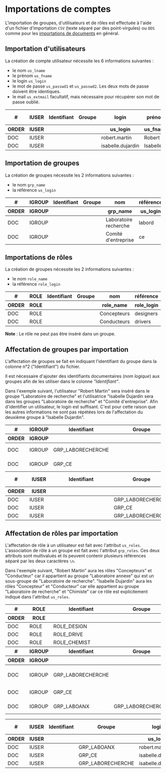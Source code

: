 # Importations de comptes

L'importation de groupes, d'utilisateurs et de rôles est effectuée à l'aide d'un fichier d'importation `CSV` (texte séparé par des point-virgules) ou `ODS` comme pour les [importations de documents](#core-ref:2fb3284a-2424-44b2-93ae-41dc3969e093) en général. 

## Importation d'utilisateurs


La création de compte utilisateur nécessite les 6 informations suivantes :

- le nom `us_lname`
- le prénom `us_fname`
- le login `us_login`
- le mot de passe `us_passwd1` et `us_passwd2`. Les deux mots de passe doivent être identiques.
- le mail `us_extmail` facultatif, mais nécessaire pour récupérer son mot de passe oublié.

<table>
  <thead>
    <tr><th>#</th><th>IUSER</th><th >Identifiant</th><th >Groupe</th><th>login</th><th>prénom</th><th>nom</th><th>mot de passe</th><th>confirmation</th><th>adresse mail</th></tr>
    <tr><th>ORDER</th><th>IUSER</th><th /><th /><th>us_login</th><th>us_fname</th><th>us_lname</th><th>us_passwd1</th><th>us_passwd2</th><th>us_extmail</th></tr>
  </thead>
  <tbody>
    <tr><td>DOC</td><td>IUSER</td><td>&nbsp;</td><td>&nbsp;</td><td>robert.martin</td><td>Robert</td><td>Martin</td><td>secret</td><td>secret</td><td>roby@somewhere.net</td></tr>
    <tr><td>DOC</td><td>IUSER</td><td>&nbsp;</td><td>&nbsp;</td><td>isabelle.dujardin</td><td>Isabelle</td><td>Dujardin</td><td>secret</td><td>secret</td><td>isa@somewhere.net</td></tr>
  </tbody>
  </table>
  
## Importation de groupes
La création de groupes nécessite les 2 informations suivantes :

- le nom `grp_name`
- la référence `us_login`

<table>
  <thead>
    <tr><th>#</th><th>IGROUP</th><th >Identifiant</th><th >Groupe</th><th>nom</th><th>référence</th></tr>
    <tr><th>ORDER</th><th>IGROUP</th><th /><th /><th>grp_name</th><th>us_login</th></tr>
  </thead>
  <tbody>
    <tr><td>DOC</td><td>IGROUP</td><td>&nbsp;</td><td>&nbsp;</td><td>Laboratoire recherche</td><td>labord</td></tr>
    <tr><td>DOC</td><td>IGROUP</td><td>&nbsp;</td><td>&nbsp;</td><td>Comité d'entreprise</td><td>ce</td></tr>
  </tbody>
  </table>

## Importations de rôles
La création de groupes nécessite les 2 informations suivantes :

- le nom `role_name`
- la référence `role_login`

<table>
  <thead>
    <tr><th>#</th><th>ROLE</th><th >Identifiant</th><th >Groupe</th><th>nom</th><th>référence</th></tr>
    <tr><th>ORDER</th><th>ROLE</th><th /><th /><th>role_name</th><th>role_login</th></tr>
  </thead>
  <tbody>
    <tr><td>DOC</td><td>ROLE</td><td>&nbsp;</td><td>&nbsp;</td><td>Concepteurs</td><td>designers</td></tr>
    <tr><td>DOC</td><td>ROLE</td><td>&nbsp;</td><td>&nbsp;</td><td>Conducteurs</td><td>drivers</td></tr>
  </tbody>
  </table>

**Note** : Le rôle ne peut pas être inséré dans un groupe.

## Affectation de groupes par importation

L'affectation de groupes se fait en indiquant l'identifiant du groupe dans la colonne n°2 ("Identifiant") du fichier.

Il est nécessaire d'ajouter des identifiants documentaires (_nom logique_) aux groupes afin de les utiliser dans le colonne _"Identifiant"_.

Dans l'exemple suivant, l'utilisateur "Robert Martin" sera inséré dans le groupe "Laboratoire de recherche" et l'utilisatrice "Isabelle Dujardin sera dans les groupes "Laboratoire de recherche" et "Comité d'entreprise". Afin d'identifier un utilisateur, le login est suffisant. C'est pour cette raison que les autres informations ne sont pas répétées lors de l'affectation du deuxième groupe à "Isabelle Dujardin".

<table>
   <thead>
    <tr><th>#</th><th>IGROUP</th><th >Identifiant</th><th >Groupe</th><th>nom</th><th>référence</th><th colspan="4" /></tr>
    <tr><th>ORDER</th><th>IGROUP</th><th /><th /><th>grp_name</th><th>us_login</th><th colspan="4" /></tr>
  </thead>
  <tbody>
    <tr><td>DOC</td><td>IGROUP</td><td>GRP_LABORECHERCHE</td><td>&nbsp;</td><td>Laboratoire de recherche</td><td>labord</td><td colspan="4" /></tr>
    <tr><td>DOC</td><td>IGROUP</td><td>GRP_CE</td><td>&nbsp;</td><td>Comité d'entreprise</td><td>ce</td><td colspan="4" /></tr>
  </tbody>
   <thead>
    <tr><th>#</th><th>IUSER</th><th >Identifiant</th><th >Groupe</th><th>login</th><th>prénom</th><th>nom</th><th>mot de passe</th><th>confirmation</th><th>adresse mail</th></tr>
    <tr><th>ORDER</th><th>IUSER</th><th /><th /><th>us_login</th><th>us_fname</th><th>us_lname</th><th>us_passwd1</th><th>us_passwd2</th><th>us_extmail</th></tr>
  </thead>
  <tbody>
    <tr><td>DOC</td><td>IUSER</td><td>&nbsp;</td><td>GRP_LABORECHERCHE</td><td>robert.martin</td><td>Robert</td><td>Martin</td><td>secret</td><td>secret</td><td>roby@somewhere.net</td></tr>
    <tr><td>DOC</td><td>IUSER</td><td>&nbsp;</td><td>GRP_CE</td><td>isabelle.dujardin</td><td>Isabelle</td><td>Dujardin</td><td>secret</td><td>secret</td><td>isa@somewhere.net</td></tr>
    <tr><td>DOC</td><td>IUSER</td><td>&nbsp;</td><td>GRP_LABORECHERCHE</td><td>isabelle.dujardin</td><td></td><td></td><td></td><td></td><td></td></tr>
  </tbody>
  </table>
  
## Affectation de rôles par importation

L'affectation de rôle à un utilisateur est fait avec l'attribut `us_roles`. L'association de rôle à un groupe est fait avec l'attribut `grp_roles`. Ces deux attributs sont multivalués et ils peuvent contenir plusieurs références séparé par les deux caractères `\n`.

Dans l'exemple suivant, "Robert Martin" aura les rôles "Concepteurs" et "Conducteur" car il appartient au groupe "Laboratoire annexe" qui est un sous-groupe de "Laboratoire de recherche". "Isabelle Dujardin" aura les rôles "Concepteur" et "Conducteur" car elle appartient au groupe "Laboratoire de recherche" et "Chimiste" car ce rôle est explicitement indiqué dans l'attribut `us_roles`.
<table> 
  <thead>
    <tr><th>#</th><th>ROLE</th><th >Identifiant</th><th >Groupe</th><th>nom</th><th>référence</th><th colspan="4" /></tr>
    <tr><th>ORDER</th><th>ROLE</th><th /><th /><th>role_name</th><th>role_login</th><th colspan="4" /></tr>
  </thead>
  <tbody>
    <tr><td>DOC</td><td>ROLE</td><td>ROLE_DESIGN</td><td></td><td>Concepteurs</td><td>designers</td><td colspan="4" /></tr>
    <tr><td>DOC</td><td>ROLE</td><td>ROLE_DRIVE</td><td></td><td>Conducteurs</td><td>drivers</td><td colspan="4" /></tr>
    <tr><td>DOC</td><td>ROLE</td><td>ROLE_CHEMIST</td><td></td><td>Chimiste</td><td>chemist</td><td colspan="4" /></tr>
  </tbody>
   <thead>
    <tr><th>#</th><th>IGROUP</th><th >Identifiant</th><th >Groupe</th><th>nom</th><th>référence</th><th>roles</th><th colspan="3" /></tr>
    <tr><th>ORDER</th><th>IGROUP</th><th /><th /><th>grp_name</th><th>us_login</th><th>grp_roles</th><th colspan="4" /></tr>
  </thead>
  <tbody>
    <tr><td>DOC</td><td>IGROUP</td>
        <td>GRP_LABORECHERCHE</td><td>&nbsp;</td>
        <td>Laboratoire de recherche</td><td>labord</td>
        <td>ROLE_DESIGN\nROLE_DRIVE</td><td colspan="4" /></tr>
    <tr><td>DOC</td><td>IGROUP</td>
        <td>GRP_CE</td><td>&nbsp;</td><td>Comité d'entreprise</td><td>ce</td>
        <td>ROLE_DESIGN</td><td colspan="4" /></tr>
    <tr><td>DOC</td><td>IGROUP</td>
        <td>GRP_LABOANX</td><td>GRP_LABORECHERCHE</td><td>Recherches annexes</td><td>anx</td>
        <td></td><td colspan="4" /></tr>
  </tbody>
  </table>
  <table>
   <thead>
    <tr><th>#</th><th>IUSER</th><th >Identifiant</th><th >Groupe</th><th>login</th><th>prénom</th><th>nom</th><th>mot de passe</th><th>confirmation</th><th>adresse mail</th><th>rôles</th></tr>
    <tr><th>ORDER</th><th>IUSER</th><th /><th /><th>us_login</th><th>us_fname</th><th>us_lname</th><th>us_passwd1</th><th>us_passwd2</th><th>us_extmail</th><th>us_roles</th></tr>
  </thead>
  <tbody>
    <tr><td>DOC</td><td>IUSER</td><td>&nbsp;</td><td>GRP_LABOANX</td><td>robert.martin</td><td>Robert</td><td>Martin</td><td>secret</td><td>secret</td><td>roby@somewhere.net</td></tr>
    <tr><td>DOC</td><td>IUSER</td><td>&nbsp;</td><td>GRP_CE</td><td>isabelle.dujardin</td><td>Isabelle</td><td>Dujardin</td><td>secret</td><td>secret</td><td>isa@somewhere.net</td><td>ROLE_CHEMIST</td></tr>
    <tr><td>DOC</td><td>IUSER</td><td>&nbsp;</td><td>GRP_LABORECHERCHE</td><td>isabelle.dujardin</td><td></td><td></td><td></td><td></td><td></td><td></td></tr>
  </tbody>
  </table>
